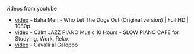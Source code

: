 videos from youtube
 - [video](https://www.youtube.com/watch?v=Qkuu0Lwb5EM) - Baha Men - Who Let The Dogs Out (Original version) | Full HD | 1080p  
 - [video](https://www.youtube.com/watch?v=ejiyn9NBbqg) - Calm JAZZ PIANO Music 10 Hours - SLOW PIANO CAFE for Studying, Work, Relax  
 - [video](https://www.youtube.com/watch?v=QWtHPFeHS8M) - Cavalli al Galoppo  
